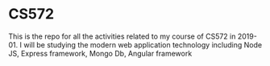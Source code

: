 # CS572
This is the repo for all the activities related to my course of CS572 in 2019-01.
I will be studying the modern web application technology including Node JS, Express framework, Mongo Db, Angular framework 
